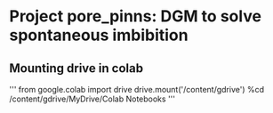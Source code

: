 # Project pore_pinns: DGM to solve spontaneous imbibition

## Mounting drive in colab

'''
from google.colab import drive
drive.mount('/content/gdrive')
%cd /content/gdrive/MyDrive/Colab Notebooks
'''
